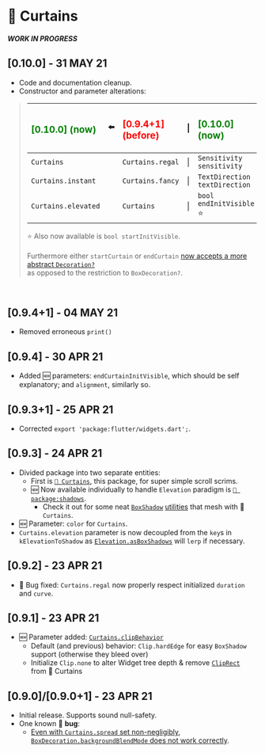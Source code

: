 # 📜 Curtains
##### **WORK IN PROGRESS**
## **[0.10.0] - 31 MAY 21**
- Code and documentation cleanup.
- Constructor and parameter alterations:
  
> | <h3 style='color:green'>**[0.10.0] (now)**</h3> |   ⬅️   | <h3 style='color:red'>**[0.9.4+1] (before)**</h3> | \|   | <h3 style='color:green'>**[0.10.0] (now)**</h3> | ⬅️    | <h3 style='color:red'>**[0.9.4+1] (before)**</h3> |
> | :---------------------------------------------- | :---: | :------------------------------------------------ | :--- | :---------------------------------------------- | :--- | :------------------------------------------------ |
> | `Curtains`                                      |       | `Curtains.regal`                                  | \|   | `Sensitivity sensitivity`                       |      | `List<double> sensitivity`                        |
> | `Curtains.instant`                              |       | `Curtains.fancy`                                  | \|   | `TextDirection textDirection`                   |      | `TextDirection directionality`                    |
> | `Curtains.elevated`                             |       | `Curtains`                                        | \|   | `bool endInitVisible` ⭐                         |      | `bool endCurtainInitVisible`                      |
> 
> ⭐ Also now available is `bool startInitVisible`.
> <br /><br />
> Furthermore either `startCurtain` or `endCurtain` [now accepts a more
> abstract `Decoration?`](https://pub.dev/packages/curtains/#any-decoration-table-of-contents-scroll-up-to--table-of-contents) \
> as opposed to the restriction to `BoxDecoration?`.
<br />

## **[0.9.4+1] - 04 MAY 21**
- Removed erroneous `print()`

## **[0.9.4] - 30 APR 21**
- Added 🆕 parameters: `endCurtainInitVisible`, which should be self explanatory; and `alignment`, similarly so.

## **[0.9.3+1] - 25 APR 21**
- Corrected `export 'package:flutter/widgets.dart';`.

## **[0.9.3] - 24 APR 21**
- Divided package into two separate entities:
  - First is [`📜 Curtains`](https://pub.dev/packages/curtains), this package, for super simple scroll scrims.
  - 🆕 Now available individually to handle `Elevation` paradigm is [`👥 package:shadows`](https://pub.dev/packages/shadows).
    - Check it out for some neat [`Box`](https://pub.dev/documentation/shadows/latest/shadows/Elevation/asBoxShadows.html)[`Shadow`](https://pub.dev/documentation/shadows/latest/shadows/BoxShadowUtils.html) [utilities](https://pub.dev/documentation/shadows/latest/shadows/BoxShadowsUtils.html) that mesh with 📜 `Curtains`.
- 🆕 Parameter: `color` for `Curtains`.
- `Curtains.elevation` parameter is now decoupled from the `key`s in `kElevationToShadow` as  [`Elevation.asBoxShadows`](https://pub.dev/documentation/shadows/latest/shadows/Elevation/asBoxShadows.html) will `lerp` if necessary.

## **[0.9.2] - 23 APR 21**
- 🐞 Bug fixed: `Curtains.regal` now properly respect initialized `duration` and `curve`.

## **[0.9.1] - 23 APR 21**
- 🆕 Parameter added: [`Curtains.clipBehavior`](https://pub.dev/documentation/curtains/latest/curtains/Curtains/clipBehavior.html 'pub.dev Documentation: Curtains.clipBehavior')
  - Default (and previous) behavior: `Clip.hardEdge` for easy `BoxShadow` support (otherwise they bleed over)
  - Initialize `Clip.none` to alter Widget tree depth & remove [`ClipRect`](https://api.flutter.dev/flutter/widgets/ClipRect-class.html 'Flutter API ref doc: ClipRect') from 📜 Curtains

## **[0.9.0]/[0.9.0+1] - 23 APR 21**
- Initial release. Supports sound null-safety.
- One known 🐞 **bug**:
  - [Even with `Curtains.spread` set non-negligibly](https://github.com/Zabadam/curtains/blob/main/example/lib/main.dart#L319 '/example/lib/main.dart#L319'), [`BoxDecoration.backgroundBlendMode` does not work correctly](https://github.com/Zabadam/curtains/blob/main/example/lib/main.dart#L379 '/example/lib/main.dart#L379').
